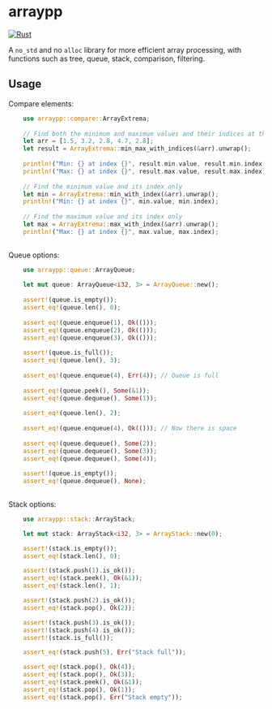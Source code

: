 # arraypp

[![Rust](https://github.com/Joker2770/arraypp/actions/workflows/rust.yml/badge.svg)](https://github.com/Joker2770/arraypp/actions/workflows/rust.yml)

A `no_std` and no `alloc` library for more efficient array processing, with functions such as tree, queue, stack, comparison,  filtering.

## Usage
Compare elements: 

```rust
    use arraypp::compare::ArrayExtrema;
    
    // Find both the minimum and maximum values and their indices at the same time
    let arr = [1.5, 3.2, 2.8, 4.7, 2.8];
    let result = ArrayExtrema::min_max_with_indices(&arr).unwrap();
    
    println!("Min: {} at index {}", result.min.value, result.min.index);
    println!("Max: {} at index {}", result.max.value, result.max.index);
    
    // Find the minimum value and its index only
    let min = ArrayExtrema::min_with_index(&arr).unwrap();
    println!("Min: {} at index {}", min.value, min.index);
    
    // Find the maximum value and its index only
    let max = ArrayExtrema::max_with_index(&arr).unwrap();
    println!("Max: {} at index {}", max.value, max.index);
    
```

Queue options: 

```rust
    use arraypp::queue::ArrayQueue;
    
    let mut queue: ArrayQueue<i32, 3> = ArrayQueue::new();
    
    assert!(queue.is_empty());
    assert_eq!(queue.len(), 0);
    
    assert_eq!(queue.enqueue(1), Ok(()));
    assert_eq!(queue.enqueue(2), Ok(()));
    assert_eq!(queue.enqueue(3), Ok(()));
    
    assert!(queue.is_full());
    assert_eq!(queue.len(), 3);
    
    assert_eq!(queue.enqueue(4), Err(4)); // Queue is full
    
    assert_eq!(queue.peek(), Some(&1));
    assert_eq!(queue.dequeue(), Some(1));
    
    assert_eq!(queue.len(), 2);
    
    assert_eq!(queue.enqueue(4), Ok(())); // Now there is space
    
    assert_eq!(queue.dequeue(), Some(2));
    assert_eq!(queue.dequeue(), Some(3));
    assert_eq!(queue.dequeue(), Some(4));
    
    assert!(queue.is_empty());
    assert_eq!(queue.dequeue(), None);
    
```

Stack options: 

```rust
    use arraypp::stack::ArrayStack;

    let mut stack: ArrayStack<i32, 3> = ArrayStack::new(0);

    assert!(stack.is_empty());
    assert_eq!(stack.len(), 0);

    assert!(stack.push(1).is_ok());
    assert_eq!(stack.peek(), Ok(&1));
    assert_eq!(stack.len(), 1);

    assert!(stack.push(2).is_ok());
    assert_eq!(stack.pop(), Ok(2));

    assert!(stack.push(3).is_ok());
    assert!(stack.push(4).is_ok());
    assert!(stack.is_full());

    assert_eq!(stack.push(5), Err("Stack full"));

    assert_eq!(stack.pop(), Ok(4));
    assert_eq!(stack.pop(), Ok(3));
    assert_eq!(stack.peek(), Ok(&1));
    assert_eq!(stack.pop(), Ok(1));
    assert_eq!(stack.pop(), Err("Stack empty"));

```
